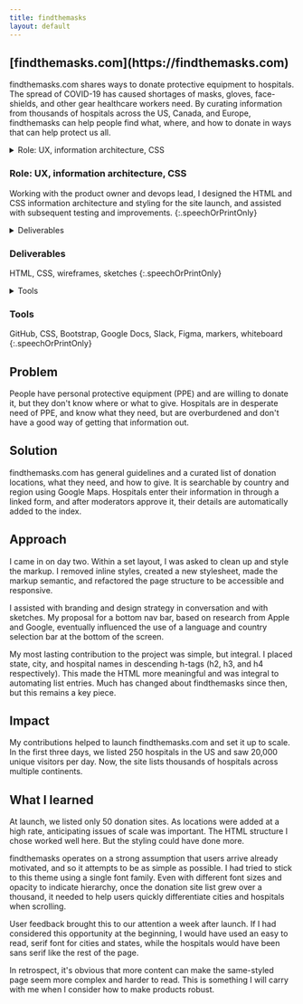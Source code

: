 ```yaml
---
title: findthemasks
layout: default
---
```


<article class="projContainer" markdown="1">
<div class="projLimitWidth" markdown="1">
<h1 class="centerGrid" markdown="1">[findthemasks.com](https://findthemasks.com)</h1>

findthemasks.com shares ways to donate protective equipment to hospitals. The spread of COVID-19 has caused shortages of masks, gloves, face-shields, and other gear healthcare workers need. By curating information from thousands of hospitals across the US, Canada, and Europe, findthemasks can help people find what, where, and how to donate in ways that can help protect us all.

<section markdown="1">
<details aria-expanded="true/false" tabindex="0" role="button" class="smallerBreak screenOnly"> <!-- for accessibility, details elements are set to not show if a screen reader or printer is being used -->
<summary>Role: UX, information architecture, CSS</summary>
<div>
Working with the product owner and devops lead, I designed the HTML and CSS information architecture and styling for the site launch, and assisted with subsequent testing and improvements.
</div>
</details>

<h3 class="speechOrPrintOnly">Role: UX, information architecture, CSS</h3> <!-- accessible version of above for screen readers and printing -->

Working with the product owner and devops lead, I designed the HTML and CSS information architecture and styling for the site launch, and assisted with subsequent testing and improvements.
{:.speechOrPrintOnly}

<details aria-expanded="true/false" tabindex="0" role="button" class="smallestBreak screenOnly">
<summary>Deliverables</summary>
<div>
HTML, CSS, wireframes, sketches, site prototypes
</div>
</details>

<h3 class="speechOrPrintOnly">Deliverables</h3> <!-- accessible version of above -->

HTML, CSS, wireframes, sketches
{:.speechOrPrintOnly}

<details aria-expanded="true/false" tabindex="0" role="button" class="smallestBreak screenOnly">
<summary>Tools</summary>
<div>
GitHub, CSS, Bootstrap, Google Docs, Slack, Figma, markers, whiteboard
</div>
</details>

<h3 class="speechOrPrintOnly">Tools</h3> <!-- accessible version of above -->

GitHub, CSS, Bootstrap, Google Docs, Slack, Figma, markers, whiteboard
{:.speechOrPrintOnly}
</section>

<section class="medBreak" markdown="1">
<h2 class="centerGrid" markdown="1">Problem</h2>

People have personal protective equipment (PPE) and are willing to donate it, but they don't know where or what to give. Hospitals are in desperate need of PPE, and know what they need, but are overburdened and don't have a good way of getting that information out.
</section>

<section class="medBreak" markdown="1">
<h2 class="centerGrid" markdown="1">Solution</h2>

findthemasks.com has general guidelines and a curated list of donation locations, what they need, and how to give. It is searchable by country and region using Google Maps. Hospitals enter their information in through a linked form, and after moderators approve it, their details are automatically added to the index.
</section>

<section class="medBreak" markdown="1">
<h2 class="centerGrid" markdown="1">Approach</h2>

I came in on day two. Within a set layout, I was asked to clean up and style the markup. I removed inline styles, created a new stylesheet, made the markup semantic, and refactored the page structure to be accessible and responsive.

I assisted with branding and design strategy in conversation and with sketches. My proposal for a bottom nav bar, based on research from Apple and Google, eventually influenced the use of a language and country selection bar at the bottom of the screen.

My most lasting contribution to the project was simple, but integral. I placed state, city, and hospital names in descending h-tags (h2, h3, and h4 respectively). This made the HTML more meaningful and was integral to automating list entries. Much has changed about findthemasks since then, but this remains a key piece.
</section>

<section class="medBreak" markdown="1">
<h2 class="centerGrid" markdown="1">Impact</h2>

My contributions helped to launch findthemasks.com and set it up to scale. In the first three days, we listed 250 hospitals in the US and saw 20,000 unique visitors per day. Now, the site lists thousands of hospitals across multiple continents.
</section>

<section markdown="1">
<h2>What I learned</h2>

At launch, we listed only 50 donation sites. As locations were added at a high rate, anticipating issues of scale was important. The HTML structure I chose worked well here. But the styling could have done more.

findthemasks operates on a strong assumption that users arrive already motivated, and so it attempts to be as simple as possible. I had tried to stick to this theme using a single font family. Even with different font sizes and opacity to indicate hierarchy, once the donation site list grew over a thousand, it needed to help users quickly differentiate cities and hospitals when scrolling.

User feedback brought this to our attention a week after launch. If I had considered this opportunity at the beginning, I would have used an easy to read, serif font for cities and states, while the hospitals would have been sans serif like the rest of the page.

In retrospect, it's obvious that more content can make the same-styled page seem more complex and harder to read. This is something I will carry with me when I consider how to make products robust.
</section>
</div>
</article>
